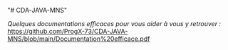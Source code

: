 "# CDA-JAVA-MNS" 

*Quelques documentations efficaces pour vous aider à vous y retrouver :*
https://github.com/ProgX-73/CDA-JAVA-MNS/blob/main/Documentation%20efficace.pdf
